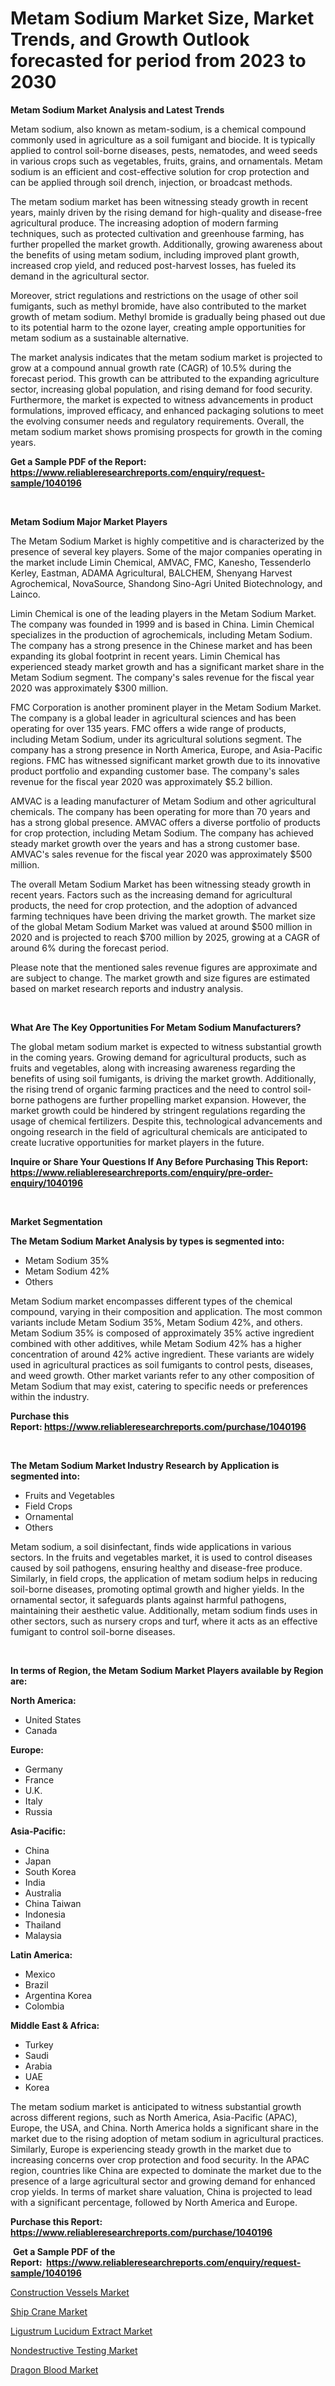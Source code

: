 <p><h1>Metam Sodium Market Size, Market Trends, and Growth Outlook forecasted for period from 2023 to 2030</h1></p><p><strong>Metam Sodium Market Analysis and Latest Trends</strong></p>
<p><p>Metam sodium, also known as metam-sodium, is a chemical compound commonly used in agriculture as a soil fumigant and biocide. It is typically applied to control soil-borne diseases, pests, nematodes, and weed seeds in various crops such as vegetables, fruits, grains, and ornamentals. Metam sodium is an efficient and cost-effective solution for crop protection and can be applied through soil drench, injection, or broadcast methods.</p><p>The metam sodium market has been witnessing steady growth in recent years, mainly driven by the rising demand for high-quality and disease-free agricultural produce. The increasing adoption of modern farming techniques, such as protected cultivation and greenhouse farming, has further propelled the market growth. Additionally, growing awareness about the benefits of using metam sodium, including improved plant growth, increased crop yield, and reduced post-harvest losses, has fueled its demand in the agricultural sector.</p><p>Moreover, strict regulations and restrictions on the usage of other soil fumigants, such as methyl bromide, have also contributed to the market growth of metam sodium. Methyl bromide is gradually being phased out due to its potential harm to the ozone layer, creating ample opportunities for metam sodium as a sustainable alternative.</p><p>The market analysis indicates that the metam sodium market is projected to grow at a compound annual growth rate (CAGR) of 10.5% during the forecast period. This growth can be attributed to the expanding agriculture sector, increasing global population, and rising demand for food security. Furthermore, the market is expected to witness advancements in product formulations, improved efficacy, and enhanced packaging solutions to meet the evolving consumer needs and regulatory requirements. Overall, the metam sodium market shows promising prospects for growth in the coming years.</p></p>
<p><strong>Get a Sample PDF of the Report:&nbsp; <a href="https://www.reliableresearchreports.com/enquiry/request-sample/1040196">https://www.reliableresearchreports.com/enquiry/request-sample/1040196</a></strong></p>
<p>&nbsp;</p>
<p><strong>Metam Sodium Major Market Players</strong></p>
<p><p>The Metam Sodium Market is highly competitive and is characterized by the presence of several key players. Some of the major companies operating in the market include Limin Chemical, AMVAC, FMC, Kanesho, Tessenderlo Kerley, Eastman, ADAMA Agricultural, BALCHEM, Shenyang Harvest Agrochemical, NovaSource, Shandong Sino-Agri United Biotechnology, and Lainco.</p><p>Limin Chemical is one of the leading players in the Metam Sodium Market. The company was founded in 1999 and is based in China. Limin Chemical specializes in the production of agrochemicals, including Metam Sodium. The company has a strong presence in the Chinese market and has been expanding its global footprint in recent years. Limin Chemical has experienced steady market growth and has a significant market share in the Metam Sodium segment. The company's sales revenue for the fiscal year 2020 was approximately $300 million.</p><p>FMC Corporation is another prominent player in the Metam Sodium Market. The company is a global leader in agricultural sciences and has been operating for over 135 years. FMC offers a wide range of products, including Metam Sodium, under its agricultural solutions segment. The company has a strong presence in North America, Europe, and Asia-Pacific regions. FMC has witnessed significant market growth due to its innovative product portfolio and expanding customer base. The company's sales revenue for the fiscal year 2020 was approximately $5.2 billion.</p><p>AMVAC is a leading manufacturer of Metam Sodium and other agricultural chemicals. The company has been operating for more than 70 years and has a strong global presence. AMVAC offers a diverse portfolio of products for crop protection, including Metam Sodium. The company has achieved steady market growth over the years and has a strong customer base. AMVAC's sales revenue for the fiscal year 2020 was approximately $500 million.</p><p>The overall Metam Sodium Market has been witnessing steady growth in recent years. Factors such as the increasing demand for agricultural products, the need for crop protection, and the adoption of advanced farming techniques have been driving the market growth. The market size of the global Metam Sodium Market was valued at around $500 million in 2020 and is projected to reach $700 million by 2025, growing at a CAGR of around 6% during the forecast period.</p><p>Please note that the mentioned sales revenue figures are approximate and are subject to change. The market growth and size figures are estimated based on market research reports and industry analysis.</p></p>
<p>&nbsp;</p>
<p><strong>What Are The Key Opportunities For Metam Sodium Manufacturers?</strong></p>
<p><p>The global metam sodium market is expected to witness substantial growth in the coming years. Growing demand for agricultural products, such as fruits and vegetables, along with increasing awareness regarding the benefits of using soil fumigants, is driving the market growth. Additionally, the rising trend of organic farming practices and the need to control soil-borne pathogens are further propelling market expansion. However, the market growth could be hindered by stringent regulations regarding the usage of chemical fertilizers. Despite this, technological advancements and ongoing research in the field of agricultural chemicals are anticipated to create lucrative opportunities for market players in the future.</p></p>
<p><strong>Inquire or Share Your Questions If Any Before Purchasing This Report: <a href="https://www.reliableresearchreports.com/enquiry/pre-order-enquiry/1040196">https://www.reliableresearchreports.com/enquiry/pre-order-enquiry/1040196</a></strong></p>
<p>&nbsp;</p>
<p><strong>Market Segmentation</strong></p>
<p><strong>The Metam Sodium Market Analysis by types is segmented into:</strong></p>
<p><ul><li>Metam Sodium 35%</li><li>Metam Sodium 42%</li><li>Others</li></ul></p>
<p><p>Metam Sodium market encompasses different types of the chemical compound, varying in their composition and application. The most common variants include Metam Sodium 35%, Metam Sodium 42%, and others. Metam Sodium 35% is composed of approximately 35% active ingredient combined with other additives, while Metam Sodium 42% has a higher concentration of around 42% active ingredient. These variants are widely used in agricultural practices as soil fumigants to control pests, diseases, and weed growth. Other market variants refer to any other composition of Metam Sodium that may exist, catering to specific needs or preferences within the industry.</p></p>
<p><strong>Purchase this Report:&nbsp;<a href="https://www.reliableresearchreports.com/purchase/1040196">https://www.reliableresearchreports.com/purchase/1040196</a></strong></p>
<p>&nbsp;</p>
<p><strong>The Metam Sodium Market Industry Research by Application is segmented into:</strong></p>
<p><ul><li>Fruits and Vegetables</li><li>Field Crops</li><li>Ornamental</li><li>Others</li></ul></p>
<p><p>Metam sodium, a soil disinfectant, finds wide applications in various sectors. In the fruits and vegetables market, it is used to control diseases caused by soil pathogens, ensuring healthy and disease-free produce. Similarly, in field crops, the application of metam sodium helps in reducing soil-borne diseases, promoting optimal growth and higher yields. In the ornamental sector, it safeguards plants against harmful pathogens, maintaining their aesthetic value. Additionally, metam sodium finds uses in other sectors, such as nursery crops and turf, where it acts as an effective fumigant to control soil-borne diseases.</p></p>
<p>&nbsp;</p>
<p><strong>In terms of Region, the Metam Sodium Market Players available by Region are:</strong></p>
<p>
    <p> <strong> North America: </strong>
        <ul>
            <li>United States</li>
            <li>Canada</li>
        </ul>
        </p> 
    <p> <strong> Europe: </strong>
        <ul>
            <li>Germany</li>
            <li>France</li>
            <li>U.K.</li>
            <li>Italy</li>
            <li>Russia</li>
        </ul>
        </p> 
    <p> <strong> Asia-Pacific: </strong>
        <ul>
            <li>China</li>
            <li>Japan</li>
            <li>South Korea</li>
            <li>India</li>
            <li>Australia</li>
            <li>China Taiwan</li>
            <li>Indonesia</li>
            <li>Thailand</li>
            <li>Malaysia</li>
        </ul>
        </p> 
    <p> <strong> Latin America: </strong>
        <ul>
            <li>Mexico</li>
            <li>Brazil</li>
            <li>Argentina Korea</li>
            <li>Colombia</li>
        </ul>
        </p> 
    <p> <strong> Middle East & Africa: </strong>
        <ul>
            <li>Turkey</li>
            <li>Saudi</li>
            <li>Arabia</li>
            <li>UAE</li>
            <li>Korea</li>
        </ul>
    </p>
    </p>
<p><p>The metam sodium market is anticipated to witness substantial growth across different regions, such as North America, Asia-Pacific (APAC), Europe, the USA, and China. North America holds a significant share in the market due to the rising adoption of metam sodium in agricultural practices. Similarly, Europe is experiencing steady growth in the market due to increasing concerns over crop protection and food security. In the APAC region, countries like China are expected to dominate the market due to the presence of a large agricultural sector and growing demand for enhanced crop yields. In terms of market share valuation, China is projected to lead with a significant percentage, followed by North America and Europe.</p></p>
<p><strong>Purchase this Report: <a href="https://www.reliableresearchreports.com/purchase/1040196">https://www.reliableresearchreports.com/purchase/1040196</a></strong></p>
<p>&nbsp;<strong>Get a Sample PDF of the Report:&nbsp;&nbsp;<a href="https://www.reliableresearchreports.com/enquiry/request-sample/1040196">https://www.reliableresearchreports.com/enquiry/request-sample/1040196</a></strong></p>
<p><strong></strong></p>
<p><p><a href="https://medium.com/@tiffanytran1905/construction-vessels-market-size-cagr-trends-2024-2030-0dca20678b1c">Construction Vessels Market</a></p><p><a href="https://medium.com/@carolynfuller1997/ship-crane-market-research-report-its-history-and-forecast-2023-to-2030-aef3e52c26fb">Ship Crane Market</a></p><p><a href="https://github.com/dzharov81/Market-Research-Report-List-1/blob/main/ligustrum-lucidum-extract-market.md">Ligustrum Lucidum Extract Market</a></p><p><a href="https://medium.com/@digitaldiviner12/nondestructive-testing-market-analysis-its-cagr-market-segmentation-and-global-industry-overview-8afaa6734e07">Nondestructive Testing Market</a></p><p><a href="https://github.com/scarol104/Market-Research-Report-List-1/blob/main/dragon-blood-market.md">Dragon Blood Market</a></p></p>